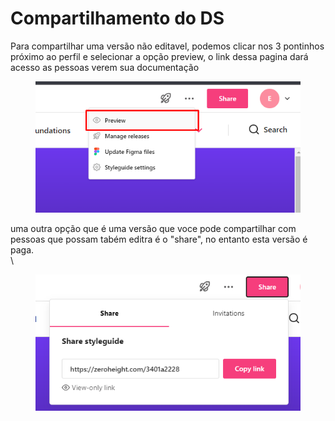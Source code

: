 # Compartilhamento do DS

Para compartilhar uma versão não editavel, podemos clicar nos 3 pontinhos próximo ao perfil e selecionar a opção preview, o link dessa pagina dará acesso as pessoas verem sua documentação



<div align="left">

<figure><img src=".gitbook/assets/image (11).png" alt=""><figcaption></figcaption></figure>

</div>

uma outra opção que é uma versão que voce pode compartilhar com pessoas que possam tabém editra é o "share", no entanto esta versão é paga. \
\


<div align="left">

<figure><img src=".gitbook/assets/image (12).png" alt=""><figcaption></figcaption></figure>

</div>

